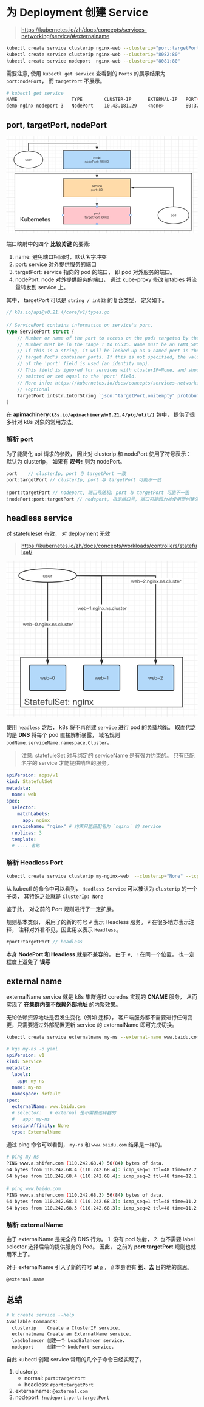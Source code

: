 # 为 Deployment 创建 Service


> https://kubernetes.io/zh/docs/concepts/services-networking/service/#externalname

```bash
kubectl create service clusterip nginx-web --clusterip="port:targetPort"
kubectl create service clusterip nginx-web --clusterip="8082:80"
kubectl create service nodeport  nginx-web --clusterip="8081:80"
```

需要注意, 使用 `kubectl get service` 查看到的 `Ports` 的展示结果为 `port:nodePort`， 而 `targetPort` 不展示。

```bash
# kubectl get service
NAME                    TYPE        CLUSTER-IP      EXTERNAL-IP   PORT(S)         AGE
demo-nginx-nodeport-3   NodePort    10.43.181.29    <none>        80:32425/TCP    4s
```

## port, targetPort, nodePort

![nodeport-port-targetport](./assets/img/19/nodeport-port-targetport.png)

端口映射中的四个 **比较关键** 的要素:

1. name: 避免端口相同时，默认名字冲突
2. port: service 对外提供服务的端口
3. targetPort: service 指向的 pod 的端口， 即 pod 对外服务的端口。
4. nodePort: node 对外提供服务的端口， 通过 kube-proxy 修改 iptables 将流量转发到 service 上。

其中， targetPort 可以是 `string / int32` 的复合类型， 定义如下。

```go
// k8s.io/api@v0.21.4/core/v1/types.go

// ServicePort contains information on service's port.
type ServicePort struct {
	// Number or name of the port to access on the pods targeted by the service.
	// Number must be in the range 1 to 65535. Name must be an IANA_SVC_NAME.
	// If this is a string, it will be looked up as a named port in the
	// target Pod's container ports. If this is not specified, the value
	// of the 'port' field is used (an identity map).
	// This field is ignored for services with clusterIP=None, and should be
	// omitted or set equal to the 'port' field.
	// More info: https://kubernetes.io/docs/concepts/services-networking/service/#defining-a-service
	// +optional
	TargetPort intstr.IntOrString `json:"targetPort,omitempty" protobuf:"bytes,4,opt,name=targetPort"`
}
```

在 **apimachinery`(k8s.io/apimachinery@v0.21.4/pkg/util/)`** 包中， 提供了很多针对 k8s 对象的常用方法。 

### 解析 port

为了能简化 api 请求的参数， 因此对 clusterIp 和 nodePort 使用了符号表示： 默认为 clusterIp， 如果有 **叹号`!`** 则为 nodePort。

```go
port    // clusterIp, port 与 targetPort 一致
port:targetPort // clusterIp, port 与 targetPort 可能不一致

!port:targetPort // nodeport, 端口号随机: port 与 targetPort 可能不一致
!nodePort:port:targetPort // nodeport, 指定端口号, 端口可能因为被使用而创建失败
```


## headless service

对 statefuleset 有效， 对 deployment 无效

> https://kubernetes.io/zh/docs/concepts/workloads/controllers/statefulset/

![service-headless](./assets/img/19/service-headless.png)

使用 `headless` 之后， k8s 将不再创建 `service` 进行 pod 的负载均衡。 取而代之的是 **DNS** 将每个 pod 直接解析暴露， 域名规则 `podName.serviceName.namespace.Cluster`。

> 注意: statefuleSet 对与绑定的 serviceName 是有强力约束的。 只有匹配名字的 service 才能提供响应的服务。

```yaml
apiVersion: apps/v1
kind: StatefulSet
metadata:
  name: web
spec:
  selector:
    matchLabels:
      app: nginx 
  serviceName: "nginx" # 约束只能匹配名为 `nginx` 的 service
  replicas: 3
  template:
  # .... 省略
```

### 解析 Headless Port

```bash
kubectl create service clusterip my-nginx-web  --clusterip="None" --tcp=8088:80
```

从 kubectl 的命令中可以看到， `Headless Service` 可以被认为 `clusterip` 的一个子类， 其特殊之处就是 `ClusterIp: None`

鉴于此， 对之前的 Port 规则进行了一定扩展。 

规则基本类似， 采用了的新的符号 `#` 表示 Headless 服务。 `#` 在很多地方表示注释， 注释对外看不见，因此用以表示 `Headless`。

```go
#port:targetPort // headless 
```

本身 **NodePort 和 Headless** 就是不兼容的， 由于 `#, !` 在同一个位置， 也一定程度上避免了 **误写**


## external name

externalName service 就是 k8s 集群通过 coredns 实现的 **CNAME** 服务， 从而实现了 **在集群内部不依赖外部地址** 的内聚效果。

无论依赖资源地址是否发生变化（例如 迁移）， 客户端服务都不需要进行任何变更，只需要通过外部配置更新 service 的 externalName 即可完成切换。 

```bash
kubectl create service externalname my-ns --external-name www.baidu.com
```

```yaml
# kgs my-ns -o yaml
apiVersion: v1
kind: Service
metadata:
  labels:
    app: my-ns
  name: my-ns
  namespace: default
spec:
  externalName: www.baidu.com
  # selector:   # external 是不需要选择器的
  #   app: my-ns
  sessionAffinity: None
  type: ExternalName
```

通过 ping 命令可以看到， `my-ns` 和 `www.baidu.com` 结果是一样的。

```bash
# ping my-ns
PING www.a.shifen.com (110.242.68.4) 56(84) bytes of data.
64 bytes from 110.242.68.4 (110.242.68.4): icmp_seq=1 ttl=48 time=12.2 ms
64 bytes from 110.242.68.4 (110.242.68.4): icmp_seq=2 ttl=48 time=12.1 ms

# ping www.baidu.com
PING www.a.shifen.com (110.242.68.3) 56(84) bytes of data.
64 bytes from 110.242.68.3 (110.242.68.3): icmp_seq=1 ttl=48 time=11.2 ms
64 bytes from 110.242.68.3 (110.242.68.3): icmp_seq=2 ttl=48 time=11.2 ms
```

### 解析 externalName

由于 externalName 是完全的 DNS 行为。 1. 没有 pod 映射， 2. 也不需要 label selector 选择后端的提供服务的 Pod。 因此， 之前的 **port:targetPort** 规则也就用不上了。

对于 externalName 引入了新的符号 **at `@`** ， `@` 本身也有 **到、去** 目的地的意思。

```go
@external.name
```


## 总结

```bash
# k create service --help
Available Commands:
  clusterip    Create a ClusterIP service.
  externalname Create an ExternalName service.
  loadbalancer 创建一个 LoadBalancer service.
  nodeport     创建一个 NodePort service.
```

自此 kubectl 创建 service 常用的几个子命令已经实现了。

1. clusterip:
    + normal: `port:targetPort`
    + headless: `#port:targetPort`
2. externalname: `@external.com`
3. nodeport: `!nodeport:port:targetPort`
